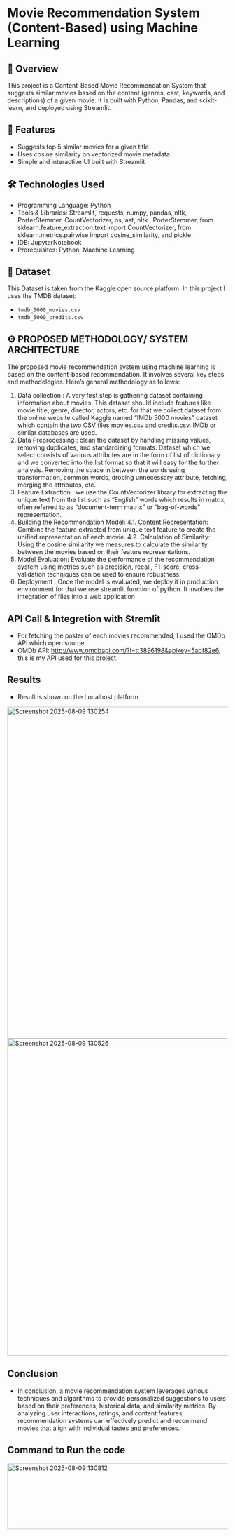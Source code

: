 # Movie Recommendation System (Content-Based) using Machine Learning

## 📌 Overview
This project is a Content-Based Movie Recommendation System that suggests similar movies based on the content (genres, cast, keywords, and descriptions) of a given movie. It is built with Python, Pandas, and scikit-learn, and deployed using Streamlit.

## 🚀 Features
- Suggests top 5 similar movies for a given title
- Uses cosine similarity on vectorized movie metadata
- Simple and interactive UI built with Streamlit

## 🛠 Technologies Used
- Programming Language: Python
- Tools & Libraries: Streamlit, requests, numpy, pandas, nltk, PorterStemmer, CountVectorizer, os, ast, nltk , PorterStemmer, from sklearn.feature_extraction.text import CountVectorizer, from sklearn.metrics.pairwise import cosine_similarity, and pickle.
- IDE: JupyterNotebook
- Prerequisites: Python, Machine Learning

## 📂 Dataset
This Dataset is taken from the Kaggle open source platform.
In this project I uses the TMDB dataset:
- `tmdb_5000_movies.csv`
- `tmdb_5000_credits.csv`

## ⚙️ PROPOSED METHODOLOGY/ SYSTEM ARCHITECTURE
The proposed movie recommendation system using machine learning is based on the content-based recommendation. It involves several key steps and methodologies. Here’s general methodology as follows:
1. Data collection : A very first step is gathering dataset containing information about movies. This dataset should include features like movie title, genre, director, actors, etc. for that we collect dataset from the online website called Kaggle named “IMDb 5000 movies” dataset which contain the two CSV files movies.csv and credits.csv. IMDb or similar databases are used.
2. Data Preprocessing : clean the dataset by handling missing values, removing duplicates, and standardizing formats. Dataset which we select consists of various attributes are in the form of list of dictionary and we converted into the list format so that it will easy for the further analysis. Removing the space in between the words using transformation, common words, droping unnecessary attribute, fetching, merging the attributes, etc.
3. Feature Extraction : we use the CountVectorizer library for extracting the unique text from the list such as “English” words which results in matrix, often referred to as “document-term matrix” or “bag-of-words” representation.
4. Building the Recommendation Model:
4.1. Content Representation: Combine the feature extracted from unique text feature to create the unified representation of each movie.
4.2. Calculation of Similarity: Using the cosine similarity we measures to calculate the similarity between the movies based on their feature representations.
5. Model Evaluation: Evaluate the performance of the recommendation system using metrics such as precision, recall, F1-score, cross- validation techniques can be used to ensure robustness.
6. Deployment : Once the model is evaluated, we deploy it in production environment for that we use streamlit function of python. It involves the integration of files into a web application

## API Call & Integretion with Stremlit
- For fetching the poster of each movies recommended, I used the OMDb API which open source.
- OMDb API: http://www.omdbapi.com/?i=tt3896198&apikey=5abf82e6, this is my API used for this project.

## Results
- Result is shown on the Localhost platform
<img width="1020" height="757" alt="Screenshot 2025-08-09 130254" src="https://github.com/user-attachments/assets/278c1e37-0931-4adc-8495-e67e2635bf25" />
<img width="955" height="723" alt="Screenshot 2025-08-09 130526" src="https://github.com/user-attachments/assets/070ce989-0454-45a1-aa66-3f94fa950315" />

## Conclusion
- In conclusion, a movie recommendation system leverages various techniques and algorithms to provide personalized suggestions to users based on their preferences, historical data, and similarity metrics. By analyzing user interactions, ratings, and content features, recommendation systems can effectively predict and recommend movies that align with individual tastes and preferences.

## Command to Run the code
<img width="829" height="150" alt="Screenshot 2025-08-09 130812" src="https://github.com/user-attachments/assets/44387c98-83da-472d-8688-e8785caa5c8a" />
